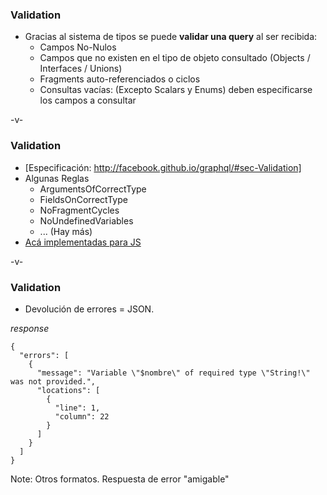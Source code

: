 ### Validation

* Gracias al sistema de tipos se puede __validar una query__ al ser recibida:
  * Campos No-Nulos
  * Campos que no existen en el tipo de objeto consultado (Objects / Interfaces / Unions)
  * Fragments auto-referenciados o ciclos
  * Consultas vacías: (Excepto Scalars y Enums) deben especificarse los campos a consultar

-v-

### Validation

* [Especificación: http://facebook.github.io/graphql/#sec-Validation]
* Algunas Reglas
  * ArgumentsOfCorrectType
  * FieldsOnCorrectType
  * NoFragmentCycles
  * NoUndefinedVariables
  * ... (Hay más)
* [Acá implementadas para JS]

[Acá implementadas para JS]: https://github.com/graphql/graphql-js/tree/master/src/validation/rules
[Especificación: http://facebook.github.io/graphql/#sec-Validation]: http://facebook.github.io/graphql/#sec-Validation

-v-

### Validation

* Devolución de errores = JSON.

_response_
```
{
  "errors": [
    {
      "message": "Variable \"$nombre\" of required type \"String!\" was not provided.",
      "locations": [
        {
          "line": 1,
          "column": 22
        }
      ]
    }
  ]
}
```
<!-- .element: class="w-110" -->

Note: Otros formatos. Respuesta de error "amigable"